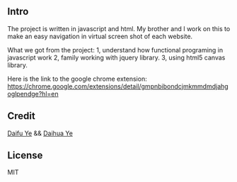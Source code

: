 
## Intro
The project is written in javascript and html. My brother and I work on this to make an easy navigation in virtual screen shot of each website.

What we got from the project: 
1, understand how functional programing in javascript work
2, family working with jquery library.
3, using html5 canvas library.


Here is the link to the google chrome extension: 
https://chrome.google.com/extensions/detail/gmpnbibondcjmkmmdmdjahgoglpendge?hl=en

## Credit
[Daifu Ye](https://github.com/daifu) && [Daihua Ye](https://github.com/daihuaye)

## License
MIT
